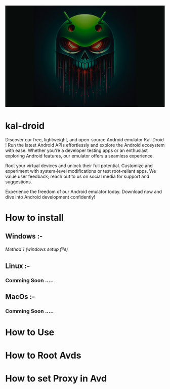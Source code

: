 
![Alt text](bg.png)
# kal-droid

Discover our free, lightweight, and open-source Android emulator Kal-Droid ! Run the latest Android APIs effortlessly and explore the Android ecosystem with ease. Whether you're a developer testing apps or an enthusiast exploring Android features, our emulator offers a seamless experience.

Root your virtual devices and unlock their full potential. Customize and experiment with system-level modifications or test root-reliant apps. We value user feedback; reach out to us on social media for support and suggestions.

Experience the freedom of our Android emulator today. Download now and dive into Android development confidently!

# How to install
## Windows :- 
###### Method 1 (windows setup file)

## Linux :-

### Comming Soon .....

## MacOs :-

### Comming Soon .....

# How to Use


# How to Root Avds


# How to set Proxy in Avd
